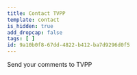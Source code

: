 ```yaml
---
title: Contact TVPP
template: contact
is_hidden: true
add_dropcap: false
tags: [ ]
id: 9a10b0f8-67dd-4822-b412-ba7d9296d0f5
---
```

Send your comments to TVPP
